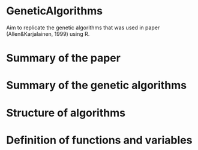 # GeneticAlgorithms
Aim to replicate the genetic algorithms that was used in paper (Allen&Karjalainen, 1999) using R. 

# Summary of the paper

# Summary of the genetic algorithms

# Structure of algorithms

# Definition of functions and variables

# 
